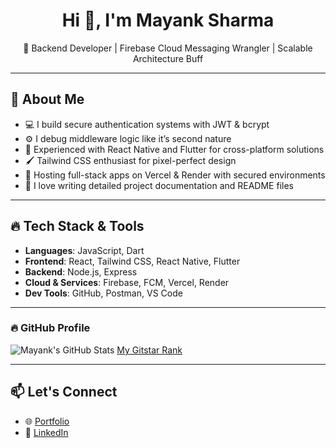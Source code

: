 <h1 align="center">Hi 👋, I'm Mayank Sharma</h1>

<p align="center">
 🔐 Backend Developer | Firebase Cloud Messaging Wrangler | Scalable Architecture Buff
</p>

---

## 🧠 About Me

- 💻 I build secure authentication systems with JWT & bcrypt
- ⚙️ I debug middleware logic like it’s second nature
- 📱 Experienced with React Native and Flutter for cross-platform solutions
- 🖌️ Tailwind CSS enthusiast for pixel-perfect design
- 🚀 Hosting full-stack apps on Vercel & Render with secured environments
- 📘 I love writing detailed project documentation and README files

---

## 🔥 Tech Stack & Tools

- **Languages**: JavaScript, Dart
- **Frontend**: React, Tailwind CSS, React Native, Flutter
- **Backend**: Node.js, Express
- **Cloud & Services**: Firebase, FCM, Vercel, Render
- **Dev Tools**: GitHub, Postman, VS Code

---

### 🔥 GitHub Profile

![Mayank's GitHub Stats](https://github-readme-stats.vercel.app/api?username=Mayank8159&show_icons=true&theme=radical&count_private=true&include_all_commits=true)
[My Gitstar Rank](https://gitstar-ranking.com/users/Mayank8159)  

---

## 📫 Let's Connect

- 🌐 [Portfolio](https://mayanksharma.vercel.app/)
- 📮 [LinkedIn](https://www.linkedin.com/in/mayank-kumar-sharma-900318318/)
